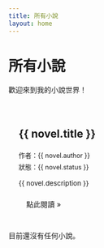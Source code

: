 ```yaml
---
title: 所有小說
layout: home
---
```


<script setup>
import { data as novels } from './novels.data.mjs'; 
import { withBase } from 'vitepress';
</script>

# 所有小說

歡迎來到我的小說世界！

<div v-if="novels && novels.length > 0" class="novel-list">
  <div v-for="novel in novels" :key="novel.id" class="novel-item">
    <a :href="withBase(novel.link)">
      <img v-if="novel.coverImage" :src="withBase(novel.coverImage)" :alt="novel.title + ' 封面'" class="novel-list-cover">
      <h2>{{ novel.title }}</h2>
    </a>
    <p class="novel-list-author">作者：{{ novel.author }}</p>
    <p class="novel-list-status">狀態：{{ novel.status }}</p>
    <p class="novel-list-description">{{ novel.description }}</p>
    <a :href="withBase(novel.link)" class="read-more">點此閱讀 &raquo;</a>
  </div>
</div>
<p v-else>目前還沒有任何小說。</p>

<style scoped>
.novel-list {
  display: grid;
  grid-template-columns: repeat(auto-fill, minmax(280px, 1fr)); /* 響應式網格佈局 */
  gap: 20px;
  margin-top: 30px;
}
.novel-item {
  border: 1px solid var(--vp-c-divider);
  padding: 20px;
  border-radius: 8px;
  background-color: var(--vp-c-bg-soft);
  display: flex;
  flex-direction: column;
}
.novel-item h2 {
  margin-top: 0;
  font-size: 1.5em;
  border-bottom: none;
}
.novel-list-cover {
  width: 100%;
  max-height: 200px;
  object-fit: cover;
  border-radius: 4px;
  margin-bottom: 15px;
}
.novel-list-author, .novel-list-status {
  font-size: 0.9em;
  color: var(--vp-c-text-2);
  margin: 2px 0;
}
.novel-list-description {
  font-size: 0.95em;
  color: var(--vp-c-text-1);
  flex-grow: 1;
  margin-bottom: 15px;
}
.read-more {
  display: inline-block;
  padding: 8px 15px;
  background-color: var(--vp-c-brand-1);
  color: var(--vp-c-bg-soft);
  border-radius: 4px;
  text-decoration: none;
  transition: background-color 0.3s;
  align-self: flex-start;
}
.read-more:hover {
  background-color: var(--vp-c-brand-2);
}
</style>
